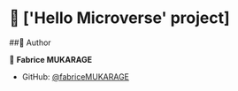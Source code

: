 
# 📖 ['Hello Microverse' project] <a name="about-project"></a>


##👤 Author <a name="authors"></a>

👤 **Fabrice MUKARAGE**

- GitHub: [@fabriceMUKARAGE](https://github.com/fabriceMUKARAGE)

